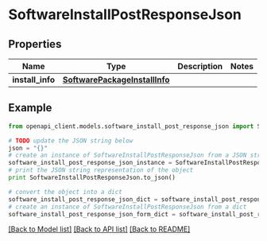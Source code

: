 # SoftwareInstallPostResponseJson


## Properties

Name | Type | Description | Notes
------------ | ------------- | ------------- | -------------
**install_info** | [**SoftwarePackageInstallInfo**](SoftwarePackageInstallInfo.md) |  | 

## Example

```python
from openapi_client.models.software_install_post_response_json import SoftwareInstallPostResponseJson

# TODO update the JSON string below
json = "{}"
# create an instance of SoftwareInstallPostResponseJson from a JSON string
software_install_post_response_json_instance = SoftwareInstallPostResponseJson.from_json(json)
# print the JSON string representation of the object
print SoftwareInstallPostResponseJson.to_json()

# convert the object into a dict
software_install_post_response_json_dict = software_install_post_response_json_instance.to_dict()
# create an instance of SoftwareInstallPostResponseJson from a dict
software_install_post_response_json_form_dict = software_install_post_response_json.from_dict(software_install_post_response_json_dict)
```
[[Back to Model list]](../README.md#documentation-for-models) [[Back to API list]](../README.md#documentation-for-api-endpoints) [[Back to README]](../README.md)


